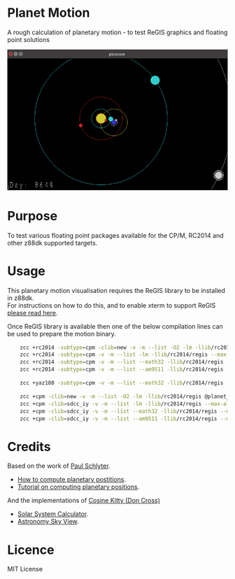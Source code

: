 # Planet Motion

A rough calculation of planetary motion - to test ReGIS graphics and floating point solutions

[![Geocentric Planetary Motion](https://github.com/feilipu/planet-motion/blob/master/doc/planets.png)](https://youtu.be/9HGfSPHtk7Y "Planetary motion - ReGIS & RC2014 APU Module")

# Purpose

To test various floating point packages available for the CP/M, RC2014 and other z88dk supported targets.

# Usage

This planetary motion visualisation requires the ReGIS library to be installed in z88dk.<br>
For instructions on how to do this, and to enable xterm to support ReGIS [please read here](https://github.com/feilipu/z88dk-libraries/tree/master/regis).

Once ReGIS library is available then one of the below compilation lines can be used to prepare the motion binary.

```sh
    zcc +rc2014 -subtype=cpm -clib=new -v -m --list -O2 -lm -llib/rc2014/regis @planet_motion.lst -o motion_new -create-app
    zcc +rc2014 -subtype=cpm -v -m --list -lm -llib/rc2014/regis --max-allocs-per-node100000 @planet_motion.lst -o motion_48 -create-app
    zcc +rc2014 -subtype=cpm -v -m --list --math32 -llib/rc2014/regis --max-allocs-per-node100000 @planet_motion.lst -o motion_32 -create-app
    zcc +rc2014 -subtype=cpm -v -m --list --am9511 -llib/rc2014/regis --max-allocs-per-node100000 @planet_motion.lst -o motion_apu -create-app
```

```sh
    zcc +yaz180 -subtype=cpm -v -m --list --math32 -llib/rc2014/regis --max-allocs-per-node100000 @planet_motion.lst -o motion_32 -create-app
```

```sh
    zcc +cpm -clib=new -v -m --list -O2 -lm -llib/rc2014/regis @planet_motion.lst -o motion_new -create-app
    zcc +cpm -clib=sdcc_iy -v -m --list -lm -llib/rc2014/regis --max-allocs-per-node100000 @planet_motion.lst -o motion_48 -create-app
    zcc +cpm -clib=sdcc_iy -v -m --list --math32 -llib/rc2014/regis --max-allocs-per-node100000 @planet_motion.lst -o motion_32 -create-app
    zcc +cpm -clib=sdcc_iy -v -m --list --am9511 -llib/rc2014/regis --max-allocs-per-node100000 @planet_motion.lst -o motion_apu -create-app
```


# Credits

Based on the work of [Paul Schlyter](http://www.stjarnhimlen.se/english.php).

 - [How to compute planetary postitions](http://www.stjarnhimlen.se/comp/ppcomp.html).
 - [Tutorial on computing planetary positions](http://www.stjarnhimlen.se/comp/tutorial.html).

And the implementations of [Cosine Kitty (Don Cross)](http://cosinekitty.com/)

 - [Solar System Calculator](https://cosinekitty.com/solar_system.html).
 - [Astronomy Sky View](http://cosinekitty.com/sky_view.html).

# Licence

MIT License
